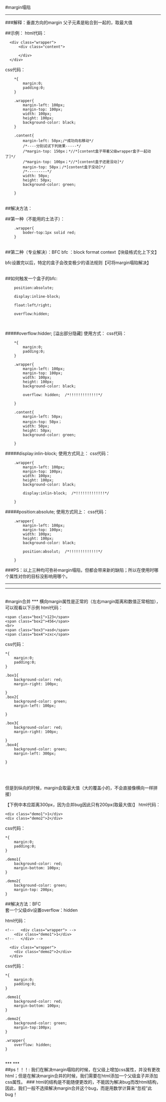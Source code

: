
#margin塌陷
***
###解释：垂直方向的margin 父子元素是粘合到一起的，取最大值

##示例：
html代码：

	  <div class="wrapper">
    	  <div class="content">
 
    	  </div>
      </div>

css代码：

		*{
			margin:0;
			padding:0;
		}
		
		.wrapper{
			margin-left: 100px;
			margin-top: 100px;
			width: 100px;
			height: 100px;
			background-color: black;
		}
		
		.content{
			margin-left: 50px;/*成功向右移动*/
			/*----分别试试下列效果-----*/
			/*margin-top: 150px；*//*[content盒子带着父级wrapper盒子一起动了]*/
			/*margin-top: 100px；*//*[content盒子还是没动]*/
			margin-top: 50px；/*[content盒子没动]*/
			/*---------*/
			width: 50px;
			height: 50px;
			background-color: green;
		
		}

<br>
##解决方法：
<br>

##第一种（不能用的土法子）：

		.wrapper{
			boder-top:1px solid red;
		}
<br>
##第二种（专业解决）：BFC
bfc ：block format context【块级格式化上下文】

bfc设置完以后，特定的盒子会改变极少的语法规则【可将margin塌陷解决】

<br>
##如何触发一个盒子的bfc:

		position:absolute;
		
		display:inline-block;
		
		float:left/right;
		
		overflow:hidden;


<br>

#####overflow:hidder;  [溢出部分隐藏]
使用方式：
css代码：

		*{
			margin:0;
			padding:0;
		}
		
		.wrapper{
			margin-left: 100px;
			margin-top: 100px;
			width: 100px;
			height: 100px;
			background-color: black;

			overflow: hidden;  /*!!!!!!!!!!!!!*/

		}
		
		.content{
			margin-left: 50px;
			margin-top: 50px；
			width: 50px;
			height: 50px;
			background-color: green;
		
		}


#####display:inlin-block;
使用方式同上：
css代码：

		.wrapper{
			margin-left: 100px;
			margin-top: 100px;
			width: 100px;
			height: 100px;
			background-color: black;

			display:inlin-block;  /*!!!!!!!!!!!!!*/

		}


#####position:absolute;
使用方式同上：
css代码：

		.wrapper{
			margin-left: 100px;
			margin-top: 100px;
			width: 100px;
			height: 100px;
			background-color: black;

			position:absolut;  /*!!!!!!!!!!!!!*/

		}

###PS：以上三种均可弥补margin塌陷，但都会带来新的缺陷；所以在使用时哪个属性对你的目标没影响用哪个。
<br>
***
***
<br>
#margin合并
***
横向margin属性是正常的（左右margin距离和数值正常相加），可以观看以下示例
html代码：

    <span class="box1">123</span>
    <span class="box2">456</span>
    <br>
    <span class="box3">asd</span>
    <span class="box4">zxc</span>

css代码：

	*{
		margin:0;
		padding:0;
	}
	
	.box1{
		background-color: red;
		margin-right: 100px;
	
	}
	.box2{
		background-color: green;
		margin-left: 100px;
	
	}
	
	.box3{
		background-color: red;
		margin-right: 100px;
	
	}
	.box4{
		background-color: green;
		margin-left: 300px;
	
	}
<br><br><br>
但是到纵向的时候，margin会取最大值（大的覆盖小的，不会直接像横向一样拼接）

【下例中本应距离300px，因为合并bug因此只有200px(取最大值)】
html代码：
	
	<div class="demo1">1</div>
	<div class="demo2">2</div>

css代码：
	
	*{
		margin:0;
		padding:0;
	}
	
	.demo1{
		background-color: red;
		margin-bottom: 100px;
	}
	
	.demo2{
	    background-color: green;
		margin-top: 200px;
	}


##解决方法：BFC  
套一个父级div设置overflow：hidden

html代码：

	<!--   <div class="wrapper"> -->
	    <div class="demo1">1</div>
	<!--   </div> -->
	  
	  <div class="wrapper">
		<div class="demo2">2</div>
	  </div>
	  
css代码：

	*{
		margin:0;
		padding:0;
	}
	
	.demo1{
		background-color: red;
		margin-bottom: 100px;
	}
	
	.demo2{
	    background-color: green;
		margin-top:100px;
	}
	
	.wrapper{
		overflow: hidden;
	}
<br>
***
***
<br>
##ps！！！:
我们在解决margin塌陷的时候，在父级上增加css属性，并没有更改html；但是在解决margin合并的时候，我们需要在html添加一个父级盒子并添加css属性。
###
html的结构是不能随便更改的，不能因为解决bug而改html结构，
因此，我们一般不选择解决margin合并这个bug，而是用数学计算来“忽视”此bug！